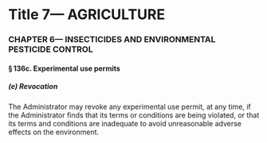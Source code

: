 
# Title 7— AGRICULTURE
### CHAPTER 6— INSECTICIDES AND ENVIRONMENTAL PESTICIDE CONTROL
#### § 136c. Experimental use permits
##### (e) Revocation

The Administrator may revoke any experimental use permit, at any time, if the Administrator finds that its terms or conditions are being violated, or that its terms and conditions are inadequate to avoid unreasonable adverse effects on the environment.
